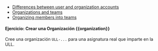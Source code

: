 * [Differences between user and organization accounts](https://help.github.com/articles/differences-between-user-and-organization-accounts/)
* [Organizations and teams](https://help.github.com/enterprise/2.11/admin/guides/user-management/organizations-and-teams/)
* [Organizing members into teams](https://help.github.com/articles/organizing-members-into-teams/)


#### Ejercicio: Crear una Organización {{organization}}

Cree una organización `ULL-...` para una asignatura real que imparte en la ULL. 



